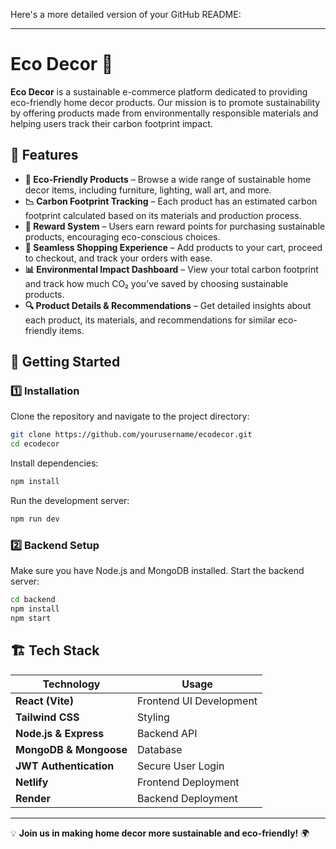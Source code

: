 Here's a more detailed version of your GitHub README:  

---

# Eco Decor 🌿  

**Eco Decor** is a sustainable e-commerce platform dedicated to providing eco-friendly home decor products. Our mission is to promote sustainability by offering products made from environmentally responsible materials and helping users track their carbon footprint impact.  

## 🌟 Features  

- **🌱 Eco-Friendly Products** – Browse a wide range of sustainable home decor items, including furniture, lighting, wall art, and more.  
- **📉 Carbon Footprint Tracking** – Each product has an estimated carbon footprint calculated based on its materials and production process.  
- **🎁 Reward System** – Users earn reward points for purchasing sustainable products, encouraging eco-conscious choices.  
- **🛒 Seamless Shopping Experience** – Add products to your cart, proceed to checkout, and track your orders with ease.  
- **📊 Environmental Impact Dashboard** – View your total carbon footprint and track how much CO₂ you’ve saved by choosing sustainable products.  
- **🔍 Product Details & Recommendations** – Get detailed insights about each product, its materials, and recommendations for similar eco-friendly items.  

## 🚀 Getting Started  

### 1️⃣ Installation  

Clone the repository and navigate to the project directory:  
```bash
git clone https://github.com/yourusername/ecodecor.git
cd ecodecor
```

Install dependencies:  
```bash
npm install
```

Run the development server:  
```bash
npm run dev
```

### 2️⃣ Backend Setup  

Make sure you have Node.js and MongoDB installed. Start the backend server:  
```bash
cd backend
npm install
npm start
```

## 🏗 Tech Stack  

| **Technology** | **Usage** |
|---------------|----------|
| **React (Vite)** | Frontend UI Development |
| **Tailwind CSS** | Styling |
| **Node.js & Express** | Backend API |
| **MongoDB & Mongoose** | Database |
| **JWT Authentication** | Secure User Login |
| **Netlify** | Frontend Deployment |
| **Render** | Backend Deployment |



---

💡 **Join us in making home decor more sustainable and eco-friendly!** 🌍  
